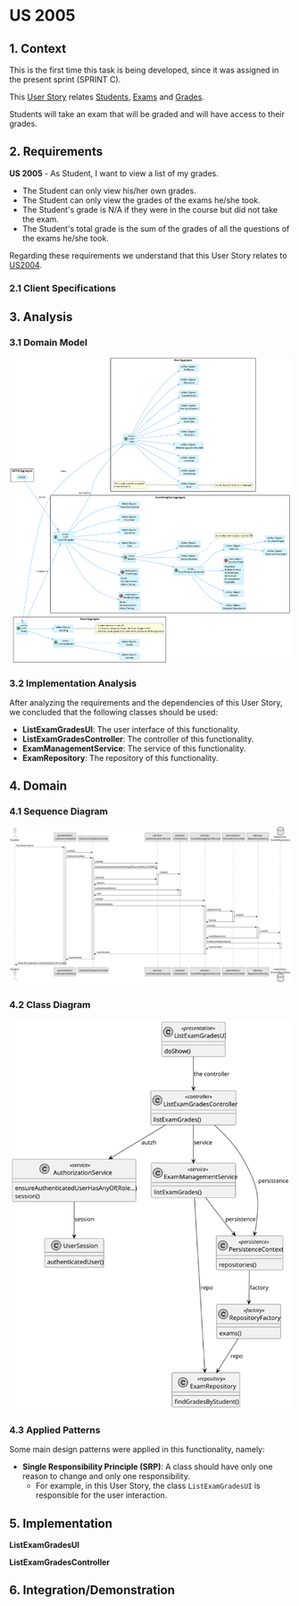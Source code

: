 # US 2005

## 1. Context

This is the first time this task is being developed, since it was assigned in the present sprint (SPRINT C).

This [User Story](../../Glossary.md)  relates [Students](../../Glossary.md), [Exams](../../Glossary.md) and [Grades](../../Glossary.md).

Students will take an exam that will be graded and will have access to their grades.

## 2. Requirements

**US 2005** - As Student, I want to view a list of my grades.

- The Student can only view his/her own grades.
- The Student can only view the grades of the exams he/she took. 
- The Student's grade is N/A if they were in the course but did not take the exam.
- The Student's total grade is the sum of the grades of all the questions of the exams he/she took.

Regarding these requirements we understand that this User Story relates to [US2004](../US_2004/readme.md).

### 2.1 Client Specifications

## 3. Analysis

### 3.1 Domain Model

![Domain Model Excerpt](Analysis/DomainModelExcerpt.svg)

### 3.2 Implementation Analysis

After analyzing the requirements and the dependencies of this User Story, we concluded that the following classes should be used:

- **ListExamGradesUI**: The user interface of this functionality.
- **ListExamGradesController**: The controller of this functionality.
- **ExamManagementService**: The service of this functionality.
- **ExamRepository**: The repository of this functionality.

## 4. Domain

### 4.1 Sequence Diagram

![Sequence Diagram](SD/ListExamGrades-SD.svg "List Grades - Sequence Diagram")

### 4.2 Class Diagram

![Class Diagram](CD/ListExamGrades-CD.svg "List Grades - Class Diagram")

### 4.3 Applied Patterns

Some main design patterns were applied in this functionality, namely:
- **Single Responsibility Principle (SRP)**: A class should have only one reason to change and only one responsibility.
    - For example, in this User Story, the class `ListExamGradesUI` is responsible for the user interaction.

## 5. Implementation

**ListExamGradesUI**

**ListExamGradesController**

## 6. Integration/Demonstration